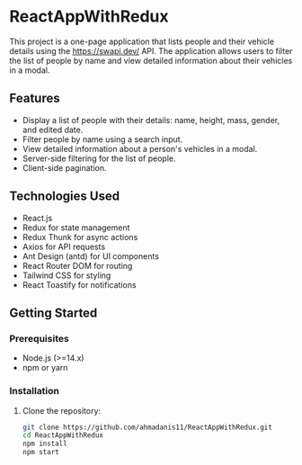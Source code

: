 # ReactAppWithRedux

This project is a one-page application that lists people and their vehicle details using the https://swapi.dev/ API. The application allows users to filter the list of people by name and view detailed information about their vehicles in a modal.

## Features

- Display a list of people with their details: name, height, mass, gender, and edited date.
- Filter people by name using a search input.
- View detailed information about a person's vehicles in a modal.
- Server-side filtering for the list of people.
- Client-side pagination.

## Technologies Used

- React.js
- Redux for state management
- Redux Thunk for async actions
- Axios for API requests
- Ant Design (antd) for UI components
- React Router DOM for routing
- Tailwind CSS for styling
- React Toastify for notifications

## Getting Started

### Prerequisites

- Node.js (>=14.x)
- npm or yarn

### Installation

1. Clone the repository:

   ```bash
   git clone https://github.com/ahmadanis11/ReactAppWithRedux.git
   cd ReactAppWithRedux
   npm install
   npm start

